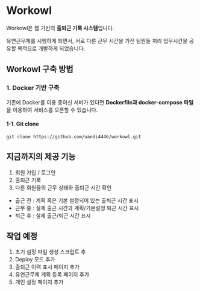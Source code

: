 # Workowl
Workowl은 웹 기반의 **출퇴근 기록 시스템**입니다.

유연근무제를 시행하게 되면서, 서로 다른 근무 시간을 가진 팀원들 끼리 업무시간을 공유할 목적으로 개발하게 되었습니다.

## Workowl 구축 방법
### 1. Docker 기반 구축
기존에 Docker를 이용 중이신 서버가 있다면 **Dockerfile과 docker-compose 파일**을 이용하여 서비스를 오픈할 수 있습니다.
#### 1-1. Git clone
```git
git clone https://github.com/uandi4446/workowl.git
```

## 지금까지의 제공 기능
1. 회원 가입 / 로그인
2. 출퇴근 기록
3. 다른 회원들의 근무 상태와 출퇴근 시간 확인
  - 출근 전 : 계획 혹은 기본 설정되어 있는 출퇴근 시간 표시
  - 근무 중 : 실제 출근 시간과 계획/기본설정 퇴근 시간 표시
  - 퇴근 후 : 실제 출근/퇴근 시간 표시
 
## 작업 예정
1. 초기 설정 파일 생성 스크립트 추
2. Deploy 모드 추가
3. 출퇴근 이력 표시 페이지 추가
4. 유연근무제 계획 등록 페이지 추가
5. 개인 설정 페이지 추가
